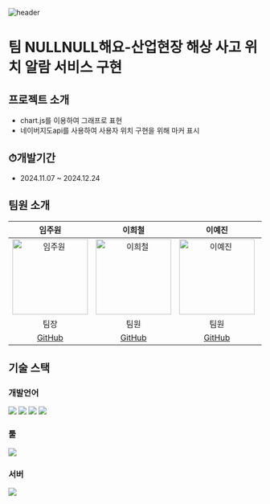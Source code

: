 ![header](https://capsule-render.vercel.app/api?type=waving&color=auto)
# 팀 NULLNULL해요-산업현장 해상 사고 위치 알람 서비스 구현

## 프로젝트 소개

  - chart.js를 이용하여 그래프로 표현
  - 네이버지도api를 사용하여 사용자 위치 구현을 위해 마커 표시

## ⏱개발기간
  - 2024.11.07 ~ 2024.12.24

## 팀원 소개
| 임주원 | 이희철 | 이예진 | 윤슬찬 |
|:------:|:------:|:------:|:------:|
| <img src="https://github.com/user-attachments/assets/c1c2b1e3-656d-4712-98ab-a15e91efa2da" alt="임주원" width="150"> | <img src="https://github.com/user-attachments/assets/78ec4937-81bb-4637-975d-631eb3c4601e" alt="이희철" width="150"> | <img src="https://github.com/user-attachments/assets/78ce1062-80a0-4edb-bf6b-5efac9dd992e" alt="이예진" width="150"> | <img src="https://github.com/user-attachments/assets/beea8c64-19de-4d91-955f-ed24b813a638" alt="윤슬찬" width="150"> |
| 팀장 | 팀원 | 팀원 | 팀원 |
| [GitHub](http://github.com/WonjuLim) | [GitHub](http://github.com/Lee-hee-chul) | [GitHub](http://github.com/chay-y) | [GitHub](http://github.com/Yum-sss) |





## 기술 스택

### 개발언어
<img src="https://img.shields.io/badge/Python-3776AB?style=for-the-badge&logo=Python&logoColor=white"/>
<img src="https://img.shields.io/badge/MariaDB-003545?style=for-the-badge&logo=MariaDB&logoColor=white"/>
<img src="https://img.shields.io/badge/HTML5-E34F26?style=for-the-badge&logo=HTML5&logoColor=white"/>
<img src="https://img.shields.io/badge/CSS3-1572B6?style=for-the-badge&logo=CSS3&logoColor=white"/>

### 툴
<img src="https://img.shields.io/badge/Visual Studio-5C2D91?style=flat&logo=Visual Studio&logoColor=white"/>

### 서버
<img src="https://img.shields.io/badge/Flask-000000?style=flat-square&logo=flask&logoColor=white"/>
